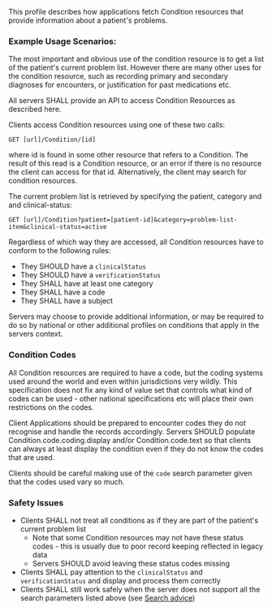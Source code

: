 This profile describes how applications fetch Condition resources that provide information about a patient's problems. 

### Example Usage Scenarios:

The most important and obvious use of the condition resource is to get a list of the patient's 
current problem list. However there are many other uses for the condition resource, such as 
recording primary and secondary diagnoses for encounters, or justification for past medications
etc. 

All servers SHALL provide an API to access Condition Resources as described here. 

Clients access Condition resources using one of these two calls:

```GET [url]/Condition/[id]```

where id is found in some other resource that refers to a Condition. The result of this read is 
a Condition resource, or an error if there is no resource the client can access for that id. 
Alternatively, the client may search for condition resources.

The current problem list is retrieved by specifying the patient, category and and clinical-status:

```GET [url]/Condition?patient=[patient-id]&category=problem-list-item&clinical-status=active```

Regardless of which way they are accessed, all Condition resources have to conform to the following rules:

* They SHOULD have a ```clinicalStatus```
* They SHOULD have a ```verificationStatus```
* They SHALL have at least one category
* They SHALL have a code 
* They SHALL have a subject

Servers may choose to provide additional information, or may be required to do so by national or other additional 
profiles on conditions that apply in the servers context. 

### Condition Codes

All Condition resources are required to have a code, but the coding systems used around the world 
and even within jurisdictions very wildly. This specification does not fix any kind of value set that 
controls what kind of codes can be used - other national specifications etc will place their own 
restrictions on the codes. 

Client Applications should be prepared to encounter codes they do not recognise and handle the records 
accordingly. Servers SHOULD populate Condition.code.coding.display and/or Condition.code.text so that 
clients can always at least display the condition even if they do not know the codes that are used.

Clients should be careful making use of the ```code``` search parameter given that the codes used
vary so much.

### Safety Issues

* Clients SHALL not treat all conditions as if they are part of the patient's current problem list
    * Note that some Condition resources may not have these status codes - this is usually due to poor record keeping reflected in legacy data
    * Servers SHOULD avoid leaving these status codes missing
* Clients SHALL pay attention to the ```clinicalStatus``` and ```verificationStatus``` and display and process them correctly
* Clients SHALL still work safely when the server does not support all the search parameters listed above (see [Search advice](safety.html))
